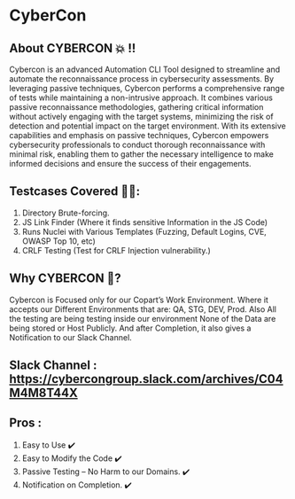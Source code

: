 # CyberCon
## About CYBERCON 💥 !!
Cybercon is an advanced Automation CLI Tool designed to streamline and automate the reconnaissance process in cybersecurity assessments. By leveraging passive techniques, Cybercon performs a comprehensive range of tests while maintaining a non-intrusive approach. It combines various passive reconnaissance methodologies, gathering critical information without actively engaging with the target systems, minimizing the risk of detection and potential impact on the target environment.
              With its extensive capabilities and emphasis on passive techniques, Cybercon empowers cybersecurity professionals to conduct thorough reconnaissance with minimal risk, enabling them to gather the necessary intelligence to make informed decisions and ensure the success of their engagements.

## Testcases Covered 👨‍💻:
1.	Directory Brute-forcing.
2.	JS  Link Finder  (Where it finds sensitive Information in the JS Code)
3.	Runs Nuclei with Various Templates  (Fuzzing, Default Logins, CVE, OWASP Top 10, etc)
4.	CRLF Testing (Test for CRLF Injection vulnerability.)

## Why CYBERCON 🤔?
Cybercon is Focused only for our Copart’s Work Environment.  Where it accepts our Different Environments that are:  QA, STG, DEV, Prod. Also All the testing are being testing inside our environment None of the Data are being stored or Host Publicly. And after Completion, it also gives a Notification to our Slack Channel.

## Slack Channel : https://cybercongroup.slack.com/archives/C04M4M8T44X 

## Pros :
1.	Easy to Use ✔️
2.	Easy to Modify the Code  ✔️
3.	Passive Testing – No Harm to our Domains.  ✔️
4.	Notification on Completion.  ✔️

